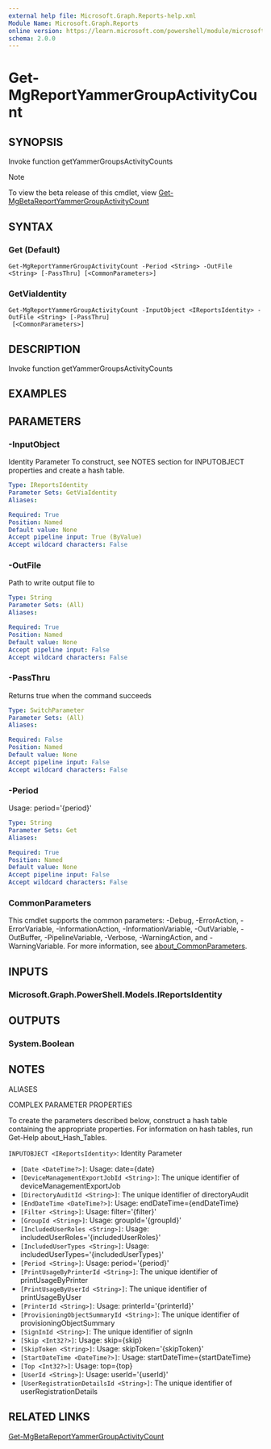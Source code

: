```yaml
---
external help file: Microsoft.Graph.Reports-help.xml
Module Name: Microsoft.Graph.Reports
online version: https://learn.microsoft.com/powershell/module/microsoft.graph.reports/get-mgreportyammergroupactivitycount
schema: 2.0.0
---
```


# Get-MgReportYammerGroupActivityCount

## SYNOPSIS
Invoke function getYammerGroupsActivityCounts

> [!NOTE]
> To view the beta release of this cmdlet, view [Get-MgBetaReportYammerGroupActivityCount](/powershell/module/Microsoft.Graph.Beta.Reports/Get-MgBetaReportYammerGroupActivityCount?view=graph-powershell-beta)

## SYNTAX

### Get (Default)
```
Get-MgReportYammerGroupActivityCount -Period <String> -OutFile <String> [-PassThru] [<CommonParameters>]
```

### GetViaIdentity
```
Get-MgReportYammerGroupActivityCount -InputObject <IReportsIdentity> -OutFile <String> [-PassThru]
 [<CommonParameters>]
```

## DESCRIPTION
Invoke function getYammerGroupsActivityCounts

## EXAMPLES

## PARAMETERS

### -InputObject
Identity Parameter
To construct, see NOTES section for INPUTOBJECT properties and create a hash table.

```yaml
Type: IReportsIdentity
Parameter Sets: GetViaIdentity
Aliases:

Required: True
Position: Named
Default value: None
Accept pipeline input: True (ByValue)
Accept wildcard characters: False
```

### -OutFile
Path to write output file to

```yaml
Type: String
Parameter Sets: (All)
Aliases:

Required: True
Position: Named
Default value: None
Accept pipeline input: False
Accept wildcard characters: False
```

### -PassThru
Returns true when the command succeeds

```yaml
Type: SwitchParameter
Parameter Sets: (All)
Aliases:

Required: False
Position: Named
Default value: None
Accept pipeline input: False
Accept wildcard characters: False
```

### -Period
Usage: period='{period}'

```yaml
Type: String
Parameter Sets: Get
Aliases:

Required: True
Position: Named
Default value: None
Accept pipeline input: False
Accept wildcard characters: False
```

### CommonParameters
This cmdlet supports the common parameters: -Debug, -ErrorAction, -ErrorVariable, -InformationAction, -InformationVariable, -OutVariable, -OutBuffer, -PipelineVariable, -Verbose, -WarningAction, and -WarningVariable. For more information, see [about_CommonParameters](http://go.microsoft.com/fwlink/?LinkID=113216).

## INPUTS

### Microsoft.Graph.PowerShell.Models.IReportsIdentity
## OUTPUTS

### System.Boolean
## NOTES

ALIASES

COMPLEX PARAMETER PROPERTIES

To create the parameters described below, construct a hash table containing the appropriate properties. For information on hash tables, run Get-Help about_Hash_Tables.


`INPUTOBJECT <IReportsIdentity>`: Identity Parameter
  - `[Date <DateTime?>]`: Usage: date={date}
  - `[DeviceManagementExportJobId <String>]`: The unique identifier of deviceManagementExportJob
  - `[DirectoryAuditId <String>]`: The unique identifier of directoryAudit
  - `[EndDateTime <DateTime?>]`: Usage: endDateTime={endDateTime}
  - `[Filter <String>]`: Usage: filter='{filter}'
  - `[GroupId <String>]`: Usage: groupId='{groupId}'
  - `[IncludedUserRoles <String>]`: Usage: includedUserRoles='{includedUserRoles}'
  - `[IncludedUserTypes <String>]`: Usage: includedUserTypes='{includedUserTypes}'
  - `[Period <String>]`: Usage: period='{period}'
  - `[PrintUsageByPrinterId <String>]`: The unique identifier of printUsageByPrinter
  - `[PrintUsageByUserId <String>]`: The unique identifier of printUsageByUser
  - `[PrinterId <String>]`: Usage: printerId='{printerId}'
  - `[ProvisioningObjectSummaryId <String>]`: The unique identifier of provisioningObjectSummary
  - `[SignInId <String>]`: The unique identifier of signIn
  - `[Skip <Int32?>]`: Usage: skip={skip}
  - `[SkipToken <String>]`: Usage: skipToken='{skipToken}'
  - `[StartDateTime <DateTime?>]`: Usage: startDateTime={startDateTime}
  - `[Top <Int32?>]`: Usage: top={top}
  - `[UserId <String>]`: Usage: userId='{userId}'
  - `[UserRegistrationDetailsId <String>]`: The unique identifier of userRegistrationDetails

## RELATED LINKS

[Get-MgBetaReportYammerGroupActivityCount](/powershell/module/Microsoft.Graph.Beta.Reports/Get-MgBetaReportYammerGroupActivityCount?view=graph-powershell-beta)

